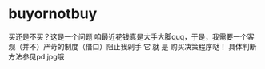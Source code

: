 # buyornotbuy
买还是不买？这是一个问题
咱最近花钱真是大手大脚quq，于是，我需要一个客观（并不）严苛的制度（借口）阻止我剁手
它 就 是 购买决策程序哒！
具体判断方法参见pd.jpg哦
